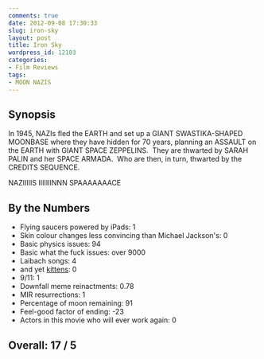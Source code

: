 ```yaml
---
comments: true
date: 2012-09-08 17:30:33
slug: iron-sky
layout: post
title: Iron Sky
wordpress_id: 12103
categories:
- Film Reviews
tags:
- MOON NAZIS
---
```


## Synopsis

In 1945, NAZIs fled the EARTH and set up a GIANT SWASTIKA-SHAPED MOONBASE where they have hidden for 70 years, planning an ASSAULT on the EARTH with GIANT SPACE ZEPPELINS.  They are thwarted by SARAH PALIN and her SPACE ARMADA.  Who are then, in turn, thwarted by the CREDITS SEQUENCE.

NAZIIIIIS IIIIIIINNN SPAAAAAAACE

## By the Numbers

  * Flying saucers powered by iPads: 1
  * Skin colour changes less convincing than Michael Jackson's: 0
  * Basic physics issues: 94
  * Basic what the fuck issues: over 9000
  * Laibach songs: 4
  * and yet [kittens](http://www.rathergood.com/laibach): 0
  * 9/11: 1
  * Downfall meme reinactments: 0.78
  * MIR resurrections: 1
  * Percentage of moon remaining: 91
  * Feel-good factor of ending: -23
  * Actors in this movie who will ever work again: 0

## Overall: 17 / 5
